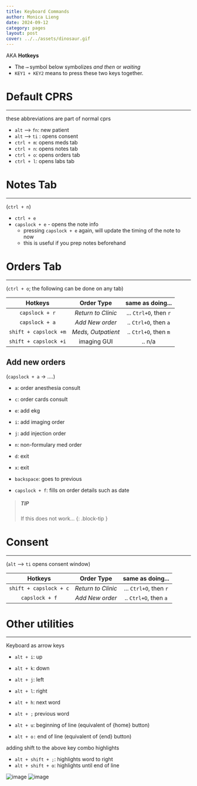 ```yaml
---
title: Keyboard Commands
author: Monica Lieng
date: 2024-09-12
category: pages
layout: post
cover: ../../assets/dinosaur.gif
---
```


AKA **Hotkeys**

* The `⟶` symbol below symbolizes *and then* or *waiting*
* `KEY1 + KEY2` means to press these two keys together.

# Default CPRS
---------------
these abbreviations are part of normal cprs

* `alt` ⟶  `fn`: new patient	
* `alt` ⟶ `ti` : opens consent
* `ctrl + m`: opens meds tab
* `ctrl + n`: opens notes tab
* `ctrl + o`: opens orders tab
* `ctrl + l`: opens labs tab


# Notes Tab
-----------
(`ctrl + n`)

- `ctrl + e`
- `capslock + e` - opens the note info
	- pressing `capslock + e` again, will update the timing of the note to now
	- this is useful if you prep notes beforehand


# Orders Tab
------------
(`ctrl + o`; the following can be done on any tab)


<div class="table-wrapper" markdown="block">

|Hotkeys		| Order Type 		|same as doing...|
|:-:|:-:|:-:|
|`capslock + r`| *Return to Clinic*|... `Ctrl+O`, then `r`|
|`capslock + a`| *Add New order*|.. `Ctrl+O`, then `a`|
|`shift + capslock +m` | *Meds, Outpatient*|.. `Ctrl+O`, then `m`|
|`shift + capslock +i` | imaging GUI|.. n/a|

</div>


## Add new orders

(`capslock + a` -> ....)
- `a`: order anesthesia consult
- `c`: order cards consult
- `e`: add ekg
- `i`: add imaging order
- `j`: add injection order
- `n`: non-formulary med order

- `d`: exit
- `x`: exit
- `backspace`: goes to previous


- `capslock + f`:  fills on order details such as date

> ##### TIP
>
> If this does not work...
{: .block-tip }


# Consent
----------
(`alt` ⟶  `ti` opens consent window)

|Hotkeys		| Order Type 		|same as doing...|
|:-:|:-:|:-:|
|`shift + capslock + c`| *Return to Clinic*|... `Ctrl+O`, then `r`|
|`capslock + f`| *Add New order*|.. `Ctrl+O`, then `a`|


# Other utilities
-----------------

Keyboard as arrow keys

- `alt + i`: up
- `alt + k`: down
- `alt + j`: left
- `alt + l`: right

- `alt + h`: next word
- `alt + ;` previous word

- `alt + u`: beginning of line (equivalent of {home} button)
- `alt + o:` end of line  (equivalent of {end} button)

adding shift to the above key combo highlights

- `alt + shift + ;`: highlights word to right
- `alt + shift + o`: highlights until end of line 

![image](../../assets/dinosaur.gif)
![image](../dinosaur.gif)
